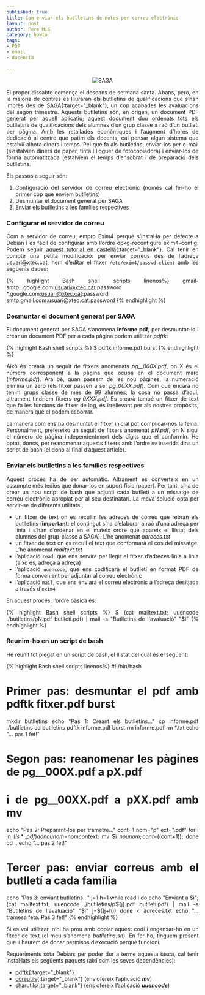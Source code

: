 ```yaml
--- 
published: true
title: Com enviar els butlletins de notes per correu electrònic
layout: post
author: Pere MiG 
category: howto
tags: 
- PDF
- email
- docència

---
```

<div style="text-align:center" markdown="1">

![SAGA](https://i1.wp.com/inlab.fib.upc.edu/sites/default/files/styles/galleryformatter_slide/public/saga1.png)

</div>
<div style="text-align:justify" markdown="1">

El proper dissabte comença el descans de setmana santa. Abans, però, en la majoria de centres es lliuraran els butlletins de qualificacions que s’han imprès des de [SAGA](http://educacio.gencat.cat/portal/page/portal/Educacio/PCentrePrivat/PCPInici/PCPGestioAdministrativa/PCPAccesSAGA){:target="_blank"}, un cop acabades les avaluacions del segon trimestre. Aquests butlletins són, en origen, un document PDF generat per aquell aplicatiu; aquest document duu ordenats tots els butlletins de qualificacions dels alumnes d’un grup classe a raó d’un butlletí per pàgina. Amb les retallades econòmiques i l’augment d’hores de dedicació al centre que patim els docents, cal pensar algun sistema que estalviï alhora diners i temps. Pel que fa als butlletins, enviar-los per e-mail (s’estalvien diners de paper, tinta i lloguer de fotocopiadora) i enviar-los de forma automatitzada (estalviem el temps d’ensobrat i de preparació dels butlletins.

<!-- more -->

Els passos a seguir són:

   1. Configuració del servidor de correu electrònic (només cal fer-ho el primer cop que enviem butlletins)
   2. Desmuntar el document generat per SAGA
   3. Enviar els butlletins a les famílies respectives


### Configurar el servidor de correu

Com a servidor de correu, empro Exim4 perquè s’instal·la per defecte a Debian i és fàcil de configurar amb l’ordre dpkg-reconfigure exim4-config. Podem seguir [aquest tutorial en castellà](http://www.elrincondetolgalen.com/2012/07/09/configurar-exim4-com-gmail-como-smarthost-en-debian/){:target="_blank"}. Cal tenir en compte una petita modificació: per enviar correus des de l’adreça <u>usuari@xtec.cat</u>, hem d’editar el fitxer `/etc/exim4/passwd.client` amb les següents dades:

{% highlight Bash shell scripts linenos%}
gmail-smtp.l.google.com:usuari@xtec.cat:password
*.google.com:usuari@xtec.cat:password
smtp.gmail.com:usuari@xtec.cat:password
{% endhighlight %}


### Desmuntar el document generat per SAGA

El document generat per SAGA s’anomena **informe.pdf**, per desmuntar-lo i crear un document PDF per a cada pàgina podem utilitzar *pdftk*:

{% highlight Bash shell scripts %}
$ pdftk informe.pdf burst
{% endhighlight %}

Això és crearà un seguit de fitxers anomenats *pg__000X.pdf*, on X és el número corresponent a la pàgina que ocupa en el document mare (*informe.pdf*). Ara bé, quan passem de les nou pàgines, la numeració elimina un zero (els fitxer passen a ser *pg_00XX.pdf*). Com que encara no tenim grups classe de més de 99 alumnes, la cosa no passa d’aquí; altrament tindríem fitxers *pg_0XXX.pdf*. Es crearà també un fitxer de text que fa les funcions de fitxer de log, és irrellevant per als nostres propòsits, de manera que el podem esborrar.

La manera com ens ha desmuntat el fitxer inicial pot complicar-nos la feina. Personalment, prefereixo un seguit de fitxers anomenat *pN.pdf*, on N sigui el número de pàgina independentment dels dígits que el conformin. He optat, doncs, per reanomenar aquests fitxers amb l’ordre `mv` inserida dins un script de bash (el dono al final d’aquest article).


### Enviar els butlletins a les famílies respectives

Aquest procés ha de ser automàtic. Altrament es converteix en un assumpte més tediós que donar-los en suport físic (paper). Per tant, s’ha de crear un nou script de bash que adjunti cada butlletí a un missatge de correu electrònic apropiat per al seu destinatari. La meva solució opta per servir-se de diferents utilitats:

   - un fitxer de text on es recullin les adreces de correu que rebran els butlletins (**important**: el contingut s’ha d’elaborar a raó d’una adreça per línia i s’han d’ordenar en el mateix ordre que apareix el llistat dels alumnes del grup-classe a SAGA). L’he anomenat *adreces.txt*
   - un fitxer de text on es recull el text que conformarà el cos del missatge. L’he anomenat *mailtext.txt*
   - l’aplicació `read`, que ens servirà per llegir el fitxer d’adreces línia a línia (això és, adreça a adreça)
   - l’aplicació `uuencode`, que ens codificarà el butlletí en format PDF de forma convenient per adjuntar al correu electrònic
   - l’aplicació `mail`, que ens enviarà el correu electrònic a l’adreça desitjada a través d’`exim4`

En aquest procés, l’ordre bàsica és:

{% highlight Bash shell scripts %}
$ (cat mailtext.txt; uuencode ./butlletins/pN.pdf butlleti.pdf) | mail -s "Butlletins de l'avaluació" "$i"
{% endhighlight %}


### Reunim-ho en un script de bash

He reunit tot plegat en un script de bash, el llistat del qual és el següent:

{% highlight Bash shell scripts linenos%}
#! /bin/bash
# Primer pas: desmuntar el pdf amb pdftk fitxer.pdf burst
 mkdir butlletins
 echo "Pas 1: Creant els butlletins..."
 cp informe.pdf ./butlletins
 cd butlletins
 pdftk informe.pdf burst
 rm informe.pdf
 rm *.txt
 echo "... pas 1 fet!"

# Segon pas: reanomenar les pàgines de pg__000X.pdf a pX.pdf 
# i de pg__00XX.pdf a pXX.pdf amb mv
 echo "Pas 2: Preparant-los per trametre..."
 cont=1
 nom="p"
 ext=".pdf"
 for i in $(ls *.pdf)
 do
 nounom=$nom$cont$ext;
 mv $i $nounom;
 cont=$((cont+1));
 done
 cd ..
 echo "... pas 2 fet!"

# Tercer pas: enviar correus amb el butlletí a cada família
echo "Pas 3: enviant butlletins..."
 j=1
 h=1
 while read i
 do echo  "Enviant a $i";
 (cat mailtext.txt; uuencode ./butlletins/p${j}.pdf butlleti.pdf) | mail -s "Butlletins de l'avaluació" "$i"
 j=$((j+h))
 done < adreces.txt
 echo "... tramesa feta. Pas 3 fet!"
{% endhighlight %}

Si es vol utilitzar, n’hi ha prou amb copiar aquest codi i enganxar-ho en un fitxer de text (el meu s’anomena *butlletins.sh*). En fer-ho, tinguem present que li haurem de donar permisos d’execució perquè funcioni.

Requeriments sota Debian: per poder dur a terme aquesta tasca, cal tenir instal·lats els següents paquets (així com les seves dependències):

   - [pdftk](http://packages.debian.org/stable/pdftk){:target="_blank"}
   - [coreutils](http://packages.debian.org/stable/coreutils){:target="_blank"} (ens ofereix l’aplicació ***mv***)
   - [sharutils](http://packages.debian.org/stable/sharutils){:target="_blank"} (ens ofereix l’aplicació ***uuencode***)

</div>